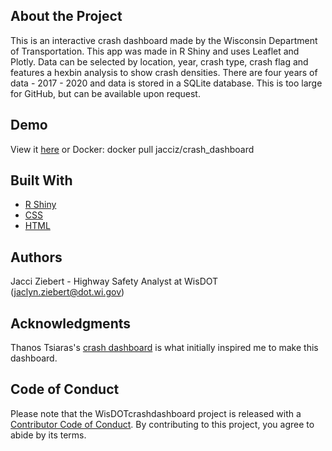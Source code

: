 About the Project
-
This is an interactive crash dashboard made by the Wisconsin Department of Transportation. This app was made in R Shiny and uses Leaflet and Plotly.
Data can be selected by location, year, crash type, crash flag and features a hexbin analysis to show crash densities. There are four years of data - 2017 - 2020 and data is stored in a SQLite database. This is too large for GitHub, but can be available upon request.

Demo
-
View it [here](https://jacciz.shinyapps.io/Shiny_Crashes/) or Docker: docker pull jacciz/crash_dashboard

Built With
-
- [R Shiny](https://shiny.rstudio.com/)
- [CSS](https://www.w3schools.com/css/)
- [HTML](https://www.w3schools.com/html/)

Authors
-
Jacci Ziebert - Highway Safety Analyst at WisDOT (jaclyn.ziebert@dot.wi.gov)

Acknowledgments
-
Thanos Tsiaras's [crash dashboard](https://github.com/TheDataLabScotland/Data_Team_Blog_Posts/tree/master/TrafficAccidents) is what initially inspired me to make this dashboard.

Code of Conduct
-
Please note that the WisDOTcrashdashboard project is released with a [Contributor Code of Conduct](https://contributor-covenant.org/version/2/0/CODE_OF_CONDUCT.html). By contributing to this project, you agree to abide by its terms.

